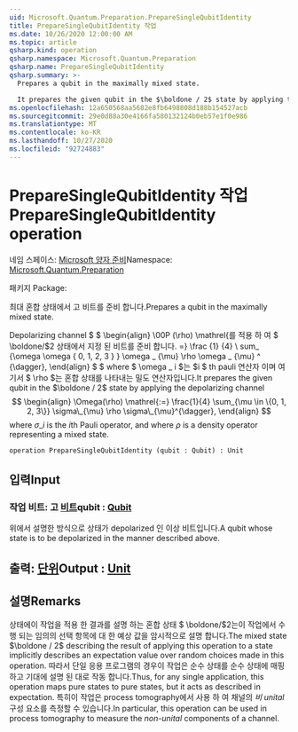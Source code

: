 ```yaml
---
uid: Microsoft.Quantum.Preparation.PrepareSingleQubitIdentity
title: PrepareSingleQubitIdentity 작업
ms.date: 10/26/2020 12:00:00 AM
ms.topic: article
qsharp.kind: operation
qsharp.namespace: Microsoft.Quantum.Preparation
qsharp.name: PrepareSingleQubitIdentity
qsharp.summary: >-
  Prepares a qubit in the maximally mixed state.

  It prepares the given qubit in the $\boldone / 2$ state by applying the depolarizing channel $$ \begin{align} \Omega(\rho) \mathrel{:=} \frac{1}{4} \sum_{\mu \in \{0, 1, 2, 3\}} \sigma\_{\mu} \rho \sigma\_{\mu}^{\dagger}, \end{align} $$ where $\sigma\_i$ is the $i$th Pauli operator, and where $\rho$ is a density operator representing a mixed state.
ms.openlocfilehash: 12a650568aa5682e8fb6498808d188b154527acb
ms.sourcegitcommit: 29e0d88a30e4166fa580132124b0eb57e1f0e986
ms.translationtype: MT
ms.contentlocale: ko-KR
ms.lasthandoff: 10/27/2020
ms.locfileid: "92724883"
---
```

# <a name="preparesinglequbitidentity-operation"></a><span data-ttu-id="dd3e1-102">PrepareSingleQubitIdentity 작업</span><span class="sxs-lookup"><span data-stu-id="dd3e1-102">PrepareSingleQubitIdentity operation</span></span>

<span data-ttu-id="dd3e1-103">네임 스페이스: [Microsoft 양자 준비](xref:Microsoft.Quantum.Preparation)</span><span class="sxs-lookup"><span data-stu-id="dd3e1-103">Namespace: [Microsoft.Quantum.Preparation](xref:Microsoft.Quantum.Preparation)</span></span>

<span data-ttu-id="dd3e1-104">패키지 [](https://nuget.org/packages/)</span><span class="sxs-lookup"><span data-stu-id="dd3e1-104">Package: [](https://nuget.org/packages/)</span></span>


<span data-ttu-id="dd3e1-105">최대 혼합 상태에서 고 비트를 준비 합니다.</span><span class="sxs-lookup"><span data-stu-id="dd3e1-105">Prepares a qubit in the maximally mixed state.</span></span>

<span data-ttu-id="dd3e1-106">Depolarizing channel $ $ \begin{align} \00P (\rho) \mathrel{를 적용 하 여 $ \boldone/$2 상태에서 지정 된 비트를 준비 합니다. =} \frac {1} {4} \ sum_ {\omega \omega \{ 0, 1, 2, 3 \} } \omega \_ {\mu} \rho \omega \_ {\mu} ^ {\dagger}, \end{align} $ $ where $ \omega \_ i $는 $i $ th pauli 연산자 이며 여기서 $ \rho $는 혼합 상태를 나타내는 밀도 연산자입니다.</span><span class="sxs-lookup"><span data-stu-id="dd3e1-106">It prepares the given qubit in the $\boldone / 2$ state by applying the depolarizing channel $$ \begin{align} \Omega(\rho) \mathrel{:=} \frac{1}{4} \sum_{\mu \in \{0, 1, 2, 3\}} \sigma\_{\mu} \rho \sigma\_{\mu}^{\dagger}, \end{align} $$ where $\sigma\_i$ is the $i$th Pauli operator, and where $\rho$ is a density operator representing a mixed state.</span></span>

```qsharp
operation PrepareSingleQubitIdentity (qubit : Qubit) : Unit
```


## <a name="input"></a><span data-ttu-id="dd3e1-107">입력</span><span class="sxs-lookup"><span data-stu-id="dd3e1-107">Input</span></span>

### <a name="qubit--qubit"></a><span data-ttu-id="dd3e1-108">작업 비트: 고 [비트](xref:microsoft.quantum.lang-ref.qubit)</span><span class="sxs-lookup"><span data-stu-id="dd3e1-108">qubit : [Qubit](xref:microsoft.quantum.lang-ref.qubit)</span></span>

<span data-ttu-id="dd3e1-109">위에서 설명한 방식으로 상태가 depolarized 인 이상 비트입니다.</span><span class="sxs-lookup"><span data-stu-id="dd3e1-109">A qubit whose state is to be depolarized in the manner described above.</span></span>



## <a name="output--unit"></a><span data-ttu-id="dd3e1-110">출력: [단위](xref:microsoft.quantum.lang-ref.unit)</span><span class="sxs-lookup"><span data-stu-id="dd3e1-110">Output : [Unit](xref:microsoft.quantum.lang-ref.unit)</span></span>



## <a name="remarks"></a><span data-ttu-id="dd3e1-111">설명</span><span class="sxs-lookup"><span data-stu-id="dd3e1-111">Remarks</span></span>

<span data-ttu-id="dd3e1-112">상태에이 작업을 적용 한 결과를 설명 하는 혼합 상태 $ \boldone/$2는이 작업에서 수행 되는 임의의 선택 항목에 대 한 예상 값을 암시적으로 설명 합니다.</span><span class="sxs-lookup"><span data-stu-id="dd3e1-112">The mixed state $\boldone / 2$ describing the result of applying this operation to a state implicitly describes an expectation value over random choices made in this operation.</span></span>
<span data-ttu-id="dd3e1-113">따라서 단일 응용 프로그램의 경우이 작업은 순수 상태를 순수 상태에 매핑하고 기대에 설명 된 대로 작동 합니다.</span><span class="sxs-lookup"><span data-stu-id="dd3e1-113">Thus, for any single application, this operation maps pure states to pure states, but it acts as described in expectation.</span></span>
<span data-ttu-id="dd3e1-114">특히이 작업은 process tomography에서 사용 하 여 채널의 *비 unital* 구성 요소를 측정할 수 있습니다.</span><span class="sxs-lookup"><span data-stu-id="dd3e1-114">In particular, this operation can be used in process tomography to measure the *non-unital* components of a channel.</span></span>
